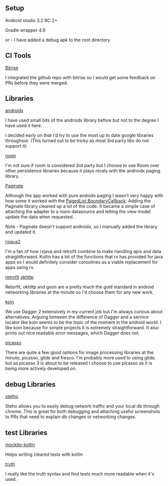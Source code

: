 
## Setup
Android studio 3.2 RC 2+

Gradle wrapper 4.9

or  - I have added a debug apk to the root directory

## CI Tools 
[Bitrise](https://app.bitrise.io/apps/add) 

I integrated the github repo with bitrise so I would get some feedback on PRs before they were merged.

## Libraries 

[androidx](https://developer.android.com/topic/libraries/support-library/androidx-overview)

I have used small bits of the androidx library before but not to the degree I have used it here.   

I decided early on that I'd try to use the most up to date google libraries throughout.   (This turned out to be tricky as most 3rd party libs do not support it)


[room](https://developer.android.com/training/data-storage/room/)

I'm not sure if room is considered 3rd party but I choose to use Room over other persistence libraries because it plays nicely with the androidx paging library.


[Paginate](https://github.com/MarkoMilos/Paginate)

Although the app worked with pure andoidx.paging I wasn't very happy with how some it worked with the [PagedList.BoundaryCallback](https://developer.android.com/reference/android/arch/paging/PagedList.BoundaryCallback).   Adding the Paginate library cleaned up a lot of the code.   It became a simple case of attaching the adapter to a room datasource and letting the view model update the data when requested.

Note - Paginate doesn't support androidx, so I manually added the library and updated it.


[rxjava2](https://github.com/ReactiveX/RxJava)

I'm a fan of how rxjava and retrofit combine to make handling apis and data straightforward. 
Kotlin has a lot of the functions that rx has provided for java apps so I would definitely consider coroutines as a viable replacement for apps using rx.


[retrofit](https://square.github.io/retrofit/) [okhttp](http://square.github.io/okhttp/)

Retorfit, okhttp and gson are a pretty much the gold standard in android networking libraries at the minute so I'd choose them for any new work.


[koin](https://github.com/InsertKoinIO/koin)

We use Dagger 2 extensively in my current job but I'm always curious about alternatives. 
Arguing between the difference of Dagger and a service locator like koin seems to be the topic of the moment in the android world.  I like koin because for simple projects it is extremely straightforward.   It also prints out nice readable error messages, which Dagger does not.


[picasso](http://square.github.io/picasso/)

There are quite a few good options for image processing libraries at the minute, picasso, glide and fresco.
I'm probably more used to using glide, but as picasso 3 is about to be released I choose to use picasso as it is being more actively developed on.


## debug Libraries 

[stetho](http://facebook.github.io/stetho/)

Steho allows you to easily debug network traffic and your local db through chrome.  This is great for both debugging and attaching useful screenshots to PRs that need to explain db changes or networking changes.


## test Libraries 

[mockito-kotlin](https://github.com/nhaarman/mockito-kotlin)

Helps writing cleared tests with kotlin


[truth](https://github.com/google/truth)

I really like the truth syntax and find tests much more readable when it's used.

